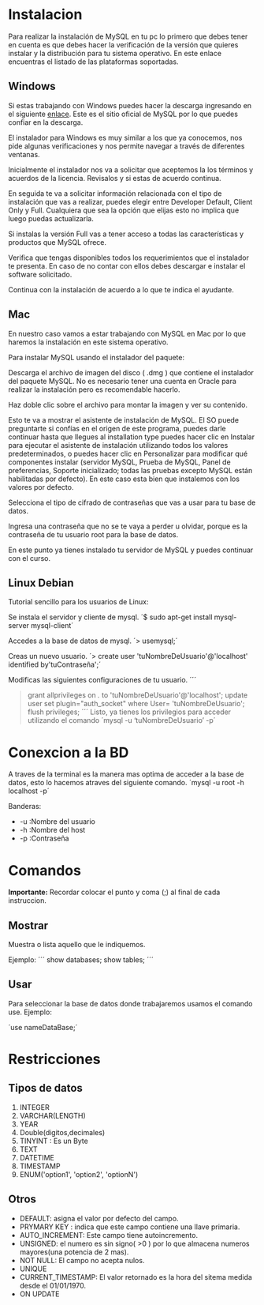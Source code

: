 # Instalacion

Para realizar la instalación de MySQL en tu pc lo primero que debes tener en cuenta es que debes hacer la verificación de la versión que quieres instalar y la distribución para tu sistema operativo. En este enlace encuentras el listado de las plataformas soportadas.

## Windows

Si estas trabajando con Windows puedes hacer la descarga ingresando en el siguiente [enlace](https://dev.mysql.com/downloads/installer/). Este es el sitio oficial de MySQL por lo que puedes confiar en la descarga.

El instalador para Windows es muy similar a los que ya conocemos, nos pide algunas verificaciones y nos permite navegar a través de diferentes ventanas.

Inicialmente el instalador nos va a solicitar que aceptemos la los términos y acuerdos de la licencia. Revisalos y si estas de acuerdo continua.

En seguida te va a solicitar información relacionada con el tipo de instalación que vas a realizar, puedes elegir entre Developer Default, Client Only y Full. Cualquiera que sea la opción que elijas esto no implica que luego puedas actualizarla.

Si instalas la versión Full vas a tener acceso a todas las características y productos que MySQL ofrece.

Verifica que tengas disponibles todos los requerimientos que el instalador te presenta. En caso de no contar con ellos debes descargar e instalar el software solicitado.

Continua con la instalación de acuerdo a lo que te indica el ayudante.

## Mac

En nuestro caso vamos a estar trabajando con MySQL en Mac por lo que haremos la instalación en este sistema operativo.

Para instalar MySQL usando el instalador del paquete:

Descarga el archivo de imagen del disco ( .dmg ) que contiene el instalador del paquete MySQL. No es necesario tener una cuenta en Oracle para realizar la instalación pero es recomendable hacerlo.

Haz doble clic sobre el archivo para montar la imagen y ver su contenido.

Esto te va a mostrar el asistente de instalación de MySQL. El SO puede preguntarte si confías en el origen de este programa, puedes darle continuar hasta que llegues al installation type puedes hacer clic en Instalar para ejecutar el asistente de instalación utilizando todos los valores predeterminados, o puedes hacer clic en Personalizar para modificar qué componentes instalar (servidor MySQL, Prueba de MySQL, Panel de preferencias, Soporte inicializado; todas las pruebas excepto MySQL están habilitadas por defecto). En este caso esta bien que instalemos con los valores por defecto.

Selecciona el tipo de cifrado de contraseñas que vas a usar para tu base de datos.

Ingresa una contraseña que no se te vaya a perder u olvidar, porque es la contraseña de tu usuario root para la base de datos.

En este punto ya tienes instalado tu servidor de MySQL y puedes continuar con el curso.

## Linux Debian

Tutorial sencillo para los usuarios de Linux:

Se instala el servidor y cliente de mysql.
´$ sudo apt-get install mysql-server mysql-client´

Accedes a la base de datos de mysql.
´> usemysql;´

Creas un nuevo usuario.
´> create user 'tuNombreDeUsuario'@'localhost' identified by'tuContraseña';´

Modificas las siguientes configuraciones de tu usuario.
´´´
> grant allprivileges on *.* to  'tuNombreDeUsuario'@'localhost';
> update user set plugin="auth_socket" where User= 'tuNombreDeUsuario';
> flush privileges;
´´´
Listo, ya tienes los privilegios para acceder utilizando el comando 
´mysql -u ‘tuNombreDeUsuario’ -p´

# Conexcion a la BD
A traves de la terminal es la manera mas optima de acceder a la base de datos, esto lo hacemos atraves del siguiente comando.
´mysql -u root -h localhost -p´

Banderas:

- -u :Nombre del usuario
- -h :Nombre del host
- -p :Contraseña

# Comandos
**Importante:** Recordar colocar el punto y coma (;) al final de cada instruccion.

## Mostrar
Muestra o lista aquello que le indiquemos.

Ejemplo:
´´´
show databases;
show tables;
´´´

## Usar
Para seleccionar la base de datos donde trabajaremos usamos el comando use. Ejemplo:

´use nameDataBase;´

# Restricciones

## Tipos de datos
1. INTEGER
2. VARCHAR(LENGTH)
3. YEAR
4. Double(digitos,decimales)
5. TINYINT : Es un Byte
6. TEXT
7. DATETIME
8. TIMESTAMP
9. ENUM('option1', 'option2', 'optionN')


## Otros
- DEFAULT: asigna el valor por defecto del campo.
- PRYMARY KEY : indica que este campo contiene una llave primaria.
- AUTO_INCREMENT: Este campo tiene autoincremento.
- UNSIGNED: el numero es sin signo( >0 ) por lo que almacena numeros mayores(una potencia de 2 mas).
- NOT NULL: El campo no acepta nulos.
- UNIQUE
- CURRENT_TIMESTAMP: El valor retornado es la hora del sitema medida desde el 01/01/1970.
- ON UPDATE

